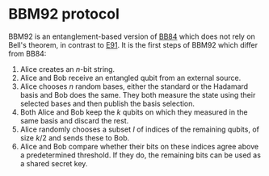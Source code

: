# BBM92 protocol

BBM92 is an entanglement-based version of [BB84](BB84.md) which does not rely
on Bell's theorem, in contrast to [E91](E91.md). It is the first steps of BBM92
which differ from BB84:

1. Alice creates an $n$-bit string.
2. Alice and Bob receive an entangled qubit from an external source.
3. Alice chooses $n$ random bases, either the standard or the Hadamard basis
   and Bob does the same. They both measure the state using their selected
   bases and then publish the basis selection.
4. Both Alice and Bob keep the $k$ qubits on which they measured in the same basis
   and discard the rest. 
5. Alice randomly chooses a subset $I$ of indices of the remaining qubits, of
   size $k / 2$ and sends these to Bob.
6. Alice and Bob compare whether their bits on these indices agree above a
   predetermined threshold. If they do, the remaining bits can be used as a
   shared secret key.
